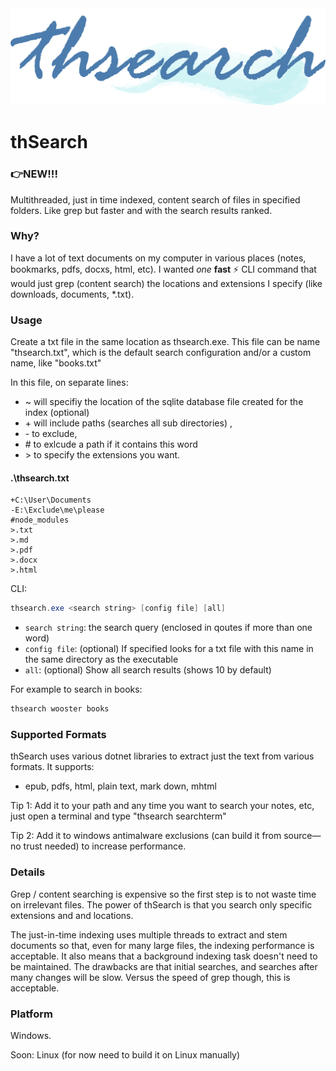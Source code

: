 <img src="thsearch/Assets/logo2.png" alt="logo" />

# thSearch 

### 👉NEW!!!

Multithreaded, just in time indexed, content search of files in specified folders. Like grep but faster and with the search results ranked.

### Why?

I have a lot of text documents on my computer in various places (notes, bookmarks, pdfs, docxs, html, etc). I wanted *one* **fast** ⚡ CLI command that would just grep (content search) the locations and extensions I specify (like downloads, documents, *.txt).

### Usage

Create a txt file in the same location as thsearch.exe. This file can be name "thsearch.txt", which is the default search configuration and/or a custom name, like "books.txt"

In this file, on separate lines:

- \~ will specifiy the location of the sqlite database file created for the index (optional)
- \+ will include paths (searches all sub directories) ,
- \- to exclude,
- \# to exlcude a path if it contains this word
- \> to specify the extensions you want.

#### .\thsearch.txt 

```
+C:\User\Documents
-E:\Exclude\me\please
#node_modules
>.txt
>.md
>.pdf
>.docx
>.html
```

CLI:

```powershell
thsearch.exe <search string> [config file] [all]
```

- `search string`: the search query (enclosed in qoutes if more than one word)
- `config file`: (optional) If specified looks for a txt file with this name in the same directory as the executable
- `all`: (optional) Show all search results (shows 10 by default)



For example to search in books:

```powershell
thsearch wooster books
```



### Supported Formats

thSearch uses various dotnet libraries to extract just the text from various formats. It supports:

- epub, pdfs, html, plain text, mark down, mhtml



Tip 1: Add it to your path and any time you want to search your notes, etc, just open a terminal and type "thsearch searchterm"

Tip 2: Add it to windows antimalware exclusions (can build it from source—no trust needed) to increase performance.

### Details

Grep / content searching is expensive so the first step is to not waste time on irrelevant files. The power of thSearch is that you search only specific extensions and and locations.

The just-in-time indexing uses multiple threads to extract and stem documents so that, even for many large files, the indexing performance is acceptable. It also means that a background indexing task doesn't need to be maintained. The drawbacks are that initial searches, and searches after many changes will be slow. Versus the speed of grep though, this is acceptable.

### Platform

Windows.

Soon: Linux (for now need to build it on Linux manually)



